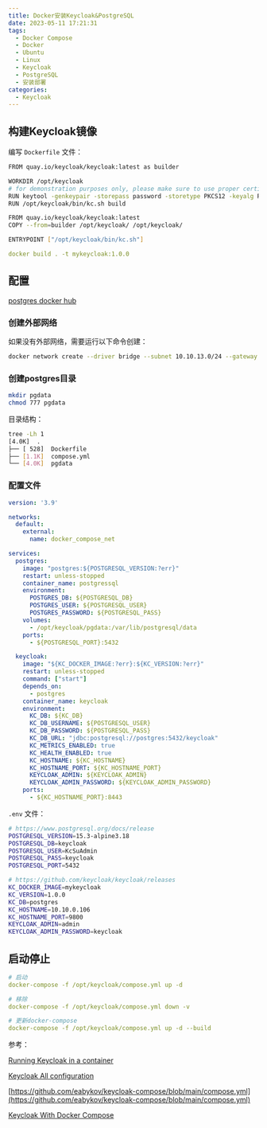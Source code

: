 ```yaml
---
title: Docker安装Keycloak&PostgreSQL
date: 2023-05-11 17:21:31
tags:
  - Docker Compose
  - Docker
  - Ubuntu
  - Linux
  - Keycloak
  - PostgreSQL
  - 安装部署
categories: 
  - Keycloak
---
```


## 构建Keycloak镜像

编写 `Dockerfile` 文件：

```sh
FROM quay.io/keycloak/keycloak:latest as builder

WORKDIR /opt/keycloak
# for demonstration purposes only, please make sure to use proper certificates in production instead
RUN keytool -genkeypair -storepass password -storetype PKCS12 -keyalg RSA -keysize 2048 -dname "CN=server" -alias server -ext "SAN:c=DNS:localhost,IP:127.0.0.1" -keystore conf/server.keystore
RUN /opt/keycloak/bin/kc.sh build

FROM quay.io/keycloak/keycloak:latest
COPY --from=builder /opt/keycloak/ /opt/keycloak/

ENTRYPOINT ["/opt/keycloak/bin/kc.sh"]
```

```yml
docker build . -t mykeycloak:1.0.0
```

<!--more-->
## 配置

[postgres docker hub](https://hub.docker.com/_/postgres/tags)

### 创建外部网络

如果没有外部网络，需要运行以下命令创建：

```sh
docker network create --driver bridge --subnet 10.10.13.0/24 --gateway 10.10.13.1 docker_compose_net
```

### 创建postgres目录

```sh
mkdir pgdata
chmod 777 pgdata
```

目录结构：

```sh
tree -Lh 1
[4.0K]  .
├── [ 528]  Dockerfile
├── [1.1K]  compose.yml
└── [4.0K]  pgdata
```

### 配置文件

```yml
version: '3.9'

networks:
  default:
    external:
      name: docker_compose_net

services:
  postgres:
    image: "postgres:${POSTGRESQL_VERSION:?err}"
    restart: unless-stopped
    container_name: postgressql
    environment:
      POSTGRES_DB: ${POSTGRESQL_DB}
      POSTGRES_USER: ${POSTGRESQL_USER}
      POSTGRES_PASSWORD: ${POSTGRESQL_PASS}
    volumes:
      - /opt/keycloak/pgdata:/var/lib/postgresql/data
    ports:
      - ${POSTGRESQL_PORT}:5432

  keycloak:
    image: "${KC_DOCKER_IMAGE:?err}:${KC_VERSION:?err}"
    restart: unless-stopped
    command: ["start"]
    depends_on:
      - postgres
    container_name: keycloak
    environment:
      KC_DB: ${KC_DB}
      KC_DB_USERNAME: ${POSTGRESQL_USER}
      KC_DB_PASSWORD: ${POSTGRESQL_PASS}
      KC_DB_URL: "jdbc:postgresql://postgres:5432/keycloak"
      KC_METRICS_ENABLED: true
      KC_HEALTH_ENABLED: true
      KC_HOSTNAME: ${KC_HOSTNAME}
      KC_HOSTNAME_PORT: ${KC_HOSTNAME_PORT}
      KEYCLOAK_ADMIN: ${KEYCLOAK_ADMIN}
      KEYCLOAK_ADMIN_PASSWORD: ${KEYCLOAK_ADMIN_PASSWORD}
    ports:
      - ${KC_HOSTNAME_PORT}:8443
```

`.env` 文件：

```sh
# https://www.postgresql.org/docs/release
POSTGRESQL_VERSION=15.3-alpine3.18
POSTGRESQL_DB=keycloak
POSTGRESQL_USER=KcSuAdmin
POSTGRESQL_PASS=keycloak
POSTGRESQL_PORT=5432

# https://github.com/keycloak/keycloak/releases
KC_DOCKER_IMAGE=mykeycloak
KC_VERSION=1.0.0
KC_DB=postgres
KC_HOSTNAME=10.10.0.106
KC_HOSTNAME_PORT=9800
KEYCLOAK_ADMIN=admin
KEYCLOAK_ADMIN_PASSWORD=keycloak
```

## 启动停止

```yml
# 启动
docker-compose -f /opt/keycloak/compose.yml up -d

# 移除
docker-compose -f /opt/keycloak/compose.yml down -v

# 更新docker-compose
docker-compose -f /opt/keycloak/compose.yml up -d --build
```

参考：

[Running Keycloak in a container](https://www.keycloak.org/server/containers#_running_a_standard_keycloak_container)

[Keycloak All configuration](https://www.keycloak.org/server/all-config)

[https://github.com/eabykov/keycloak-compose/blob/main/compose.yml](https://github.com/eabykov/keycloak-compose/blob/main/compose.yml)

[Keycloak With Docker Compose](https://gruchalski.com/posts/2020-09-03-keycloak-with-docker-compose)
